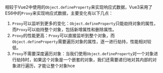 相较于Vue2中使用的`Object.defineProperty`来实现响应式数据，Vue3采用了ES6中的`Proxy`来实现响应式数据，主要变化有以下几点：
1. `Proxy`可以监听到更多的变化：`Object.defineProperty`只能劫持对象的属性，而`Proxy`可以劫持整个对象，包括新增属性和删除属性。
2. `Proxy`的性能更高：`Proxy`可以直接监听到整个对象，而`Object.defineProperty`需要遍历对象的属性，逐一进行劫持，性能相对较低。
3. `Proxy`不需要深度遍历对象：当我们使用`Object.defineProperty`对一个对象进行劫持时，如果这个对象是一个嵌套的对象，我们还需要递归地对其内部的对象进行遍历，才能让整个对象hce